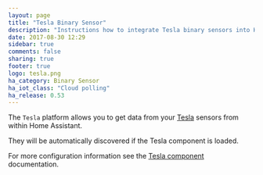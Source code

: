 ```yaml
---
layout: page
title: "Tesla Binary Sensor"
description: "Instructions how to integrate Tesla binary sensors into Home Assistant."
date: 2017-08-30 12:29
sidebar: true
comments: false
sharing: true
footer: true
logo: tesla.png
ha_category: Binary Sensor
ha_iot_class: "Cloud polling"
ha_release: 0.53
---
```


The `Tesla` platform allows you to get data from your [Tesla](https://www.tesla.com/) sensors from within Home Assistant.
  
They will be automatically discovered if the Tesla component is loaded.

For more configuration information see the [Tesla component](/components/tesla/) documentation.
